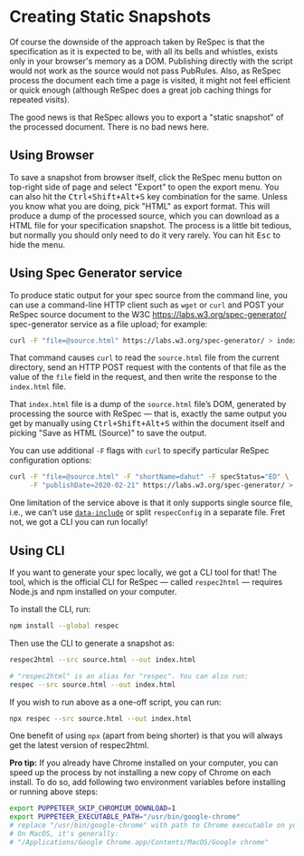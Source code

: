 # Creating Static Snapshots

Of course the downside of the approach taken by ReSpec is that the specification as it is expected to be, with all its bells and whistles, exists only in your browser's memory as a DOM. Publishing directly with the script would not work as the source would not pass PubRules. Also, as ReSpec process the document each time a page is visited, it might not feel efficient or quick enough (although ReSpec does a great job caching things for repeated visits).

The good news is that ReSpec allows you to export a "static snapshot" of the processed document. There is no bad news here.

## Using Browser

To save a snapshot from browser itself, click the ReSpec menu button on top-right side of page and select "Export" to open the export menu. You can also hit the <kbd>Ctrl+Shift+Alt+S</kbd> key combination for the same. Unless you know what you are doing, pick "HTML" as export format. This will produce a dump of the processed source, which you can download as a HTML file for your specification snapshot. The process is a little bit tedious, but normally you should only need to do it very rarely. You can hit <kbd>Esc</kbd> to hide the menu.

## Using Spec Generator service

To produce static output for your spec source from the command line, you can use a command-line HTTP client such as `wget` or `curl` and POST your ReSpec source document to the W3C https://labs.w3.org/spec-generator/ spec-generator service as a file upload; for example:

```bash
curl -F "file=@source.html" https://labs.w3.org/spec-generator/ > index.html
```

That command causes `curl` to read the `source.html` file from the current directory, send an HTTP POST request with the contents of that file as the value of the `file` field in the request, and then write the response to the `index.html` file.

That `index.html` file is a dump of the `source.html` file’s DOM, generated by processing the source with ReSpec — that is, exactly the same output you get by manually using <kbd>Ctrl+Shift+Alt+S</kbd> within the document itself and picking "Save as HTML (Source)" to save the output.

You can use additional `-F` flags with `curl` to specify particular ReSpec configuration options:

```bash
curl -F "file=@source.html" -F "shortName=dahut" -F specStatus="ED" \
     -F "publishDate=2020-02-21" https://labs.w3.org/spec-generator/ > index.html
```

One limitation of the service above is that it only supports single source file, i.e., we can't use [`data-include`](data-include) or split `respecConfig` in a separate file. Fret not, we got a CLI you can run locally!

## Using CLI

If you want to generate your spec locally, we got a CLI tool for that! The tool, which is the official CLI for ReSpec — called `respec2html` — requires Node.js and npm installed on your computer.

To install the CLI, run:

```bash
npm install --global respec
```

Then use the CLI to generate a snapshot as:

```bash
respec2html --src source.html --out index.html

# "respec2html" is an alias for "respec". You can also run:
respec --src source.html --out index.html
```

If you wish to run above as a one-off script, you can run:

```bash
npx respec --src source.html --out index.html
```

One benefit of using `npx` (apart from being shorter) is that you will always get the latest version of respec2html.

**Pro tip:** If you already have Chrome installed on your computer, you can speed up the process by not installing a new copy of Chrome on each install. To do so, add following two environment variables before installing or running above steps:

```bash
export PUPPETEER_SKIP_CHROMIUM_DOWNLOAD=1
export PUPPETEER_EXECUTABLE_PATH="/usr/bin/google-chrome"
# replace "/usr/bin/google-chrome" with path to Chrome executable on your system.
# On MacOS, it's generally:
# "/Applications/Google Chrome.app/Contents/MacOS/Google chrome"
```
